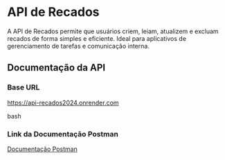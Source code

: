 # API de Recados

A API de Recados permite que usuários criem, leiam, atualizem e excluam recados de forma simples e eficiente. Ideal para aplicativos de gerenciamento de tarefas e comunicação interna.

## Documentação da API

### Base URL

https://api-recados2024.onrender.com

bash


### Link da Documentação Postman

[Documentação Postman](https://www.postman.com/api-de-recados-share/workspace/api-recados-2024/collection/38824213-33836eea-09f4-4f62-aa9d-536c1f9712d4?action=share&creator=38824213&active-environment=38824213-33bc15d1-ebb6-4911-9eda-cd571793c64a)
